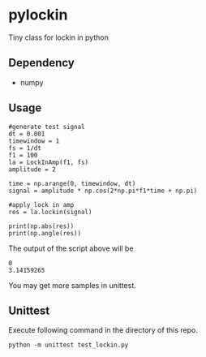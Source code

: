 # pylockin
Tiny class for lockin in python

## Dependency
* numpy

## Usage


```
#generate test signal
dt = 0.001
timewindow = 1
fs = 1/dt
f1 = 100
la = LockInAmp(f1, fs)
amplitude = 2

time = np.arange(0, timewindow, dt)
signal = amplitude * np.cos(2*np.pi*f1*time + np.pi)

#apply lock in amp
res = la.lockin(signal)

print(np.abs(res))
print(np.angle(res))
```

The output of the script above will be

```
0
3.14159265
```

You may get more samples in unittest.

## Unittest

Execute following command in the directory of this repo.

```
python -m unittest test_lockin.py
```
